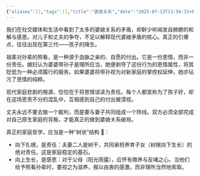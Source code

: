 ```yaml
---
{"aliases":[],"tags":[],"title":"婆媳关系","date":"2025-07-13T13:56:33+08:00","date_modify":"2025-07-13T19:24:30+08:00","dg-publish":true,"permalink":"/Publish/05_个人思考/婆媳关系/","dgPassFrontmatter":true,"created":"2025-07-13T13:56:33+08:00","updated":"2025-07-13T19:24:30+08:00"}
---
```


我们在社交媒体和生活中看到了太多的婆媳关系的矛盾，却鲜少听闻发自肺腑的和解与感恩。对儿子和丈夫的争夺，不足以解释现代婆媳矛盾的核心。真正的引爆点，往往出现在第三代——孩子的降生。

祖辈对孙辈的照看，是一种源于血脉之亲的、自愿的付出。它是一份恩情，而非一份责任。媳妇认为婆婆带孙子是理所应当，她便剥夺了这份行为的恩情属性，将其贬低为一种必须履行的服务。如果婆婆将带孙视为对新家庭的掌控权延伸，她亦玷污了恩情的纯粹。

现代家庭悲剧的根源，恰恰在于将恩情误读为责任。每个人都宣称为了孩子好，却在这场恩责不分的混乱中，互相感到自己的付出被漠视。

丈夫永远不要去做一个裁判，而是要与妻子共同组成一个阵线。双方必须全部完成对自己原生家庭的背叛，才能真正的做到婆媳关系破局。

真正的家庭哲学，应当是一种“树状”结构 🎄：
- 向下扎根，是责任：夫妻二人是树干，共同承担养育子女（树根向下生长）的绝对责任。这是家庭稳定的基石。
- 向上生长，是感恩：对于父母（阳光雨露），应怀有赡养与反哺之心。当他们给予照看孙辈时，要视之为滋养，报以由衷的感激，而非理所当然地索取。
